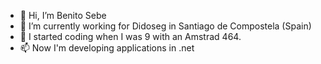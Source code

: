 - 👋 Hi, I’m Benito Sebe
- 🌱 I’m currently working for Didoseg in Santiago de Compostela (Spain)
- 💞️ I started coding when I was 9 with an Amstrad 464. 
- 📫 Now I'm developing applications in .net

